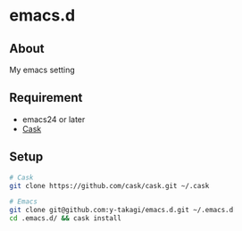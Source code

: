 # emacs.d

## About
My emacs setting

## Requirement
- emacs24 or later
- [Cask](https://github.com/cask/cask)

## Setup

```bash
# Cask
git clone https://github.com/cask/cask.git ~/.cask

# Emacs
git clone git@github.com:y-takagi/emacs.d.git ~/.emacs.d
cd .emacs.d/ && cask install
```
